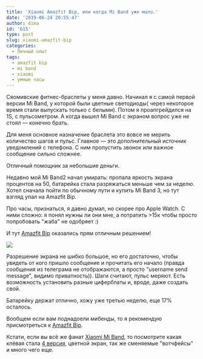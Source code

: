```yaml
---
title: 'Xiaomi Amazfit Bip, или когда Mi Band уже мало.'
date: '2019-06-24 20:55:47'
author: dima
id: '615'
type: post
slug: xiaomi-amazfit-bip
categories:
  - Личный опыт
tags:
  - amazfit bip
  - mi band
  - xiaomi
  - умные часы
---
```


  

Сяомивские фитнес-браслеты у меня давно. Начинал я с самой первой версии Mi Band, у которой были цветные светодиоды( через некоторое время стали выпускать только с белыми). Потом я проапгрейдился на 1S, c пульсометром. А когда вышел Mi Band с экраном вопрос уже не стоял — конечно брать. 

  
  
  
  

Для меня основное назначение браслета это вовсе не мерить количество шагов и пульс. Главное — это дополнительный источник уведомлений с телефона. С ним пропустить звонок или важное сообщение сильно сложнее. 

  
  
  
  

Отличный помощник за небольшие деньги. 

  
  
  
  

Недавно мой Mi Band2 начал умирать: пропала яркость экрана процентов на 50, батарейка стала разряжаться меньше чем за неделю. Хотел сначала пойти по обычному пути и купить Mi Band 3, но тут взгляд упал на Amazfit Bip. 

  
  
  
  

Про часы, признаться, я давно думал, но скорее про Apple Watch. С ними сложно: я понял нужны ли они мне, а потратить >15к чтобы просто попробовать "жаба" не одобряет :)

  
  
  
  

И тут [Amazfit Bip](https://alitems.com/g/1e8d1144944a46a058c516525dc3e8/?ulp=https%3A%2F%2Faliexpress.ru%2Fitem%2F32976119005.html&subid=amazfitBip) оказались прям отличным решением! 

  
  
  
  

![](/uploads/2019/06/IMG_2856-1-1024x768.jpg)

  
  
  
  

Разрешение экрана не шибко большое, но его достаточно, чтобы увидеть от кого пришло сообщение и прочитать его начало (правда сообщения из телеграма не отображаются, а просто "username send message", видимо приватность)). Шаги считают, пульс меряют. Есть возможность установить разные циферблаты и, вроде, даже создать свой.

  
  
  
  

Батарейку держат отлично, хожу уже третью неделю, еще 17% осталось.

  
  
  
  

Вообщем если вам поднадоели мибенды, то я рекомендую присмотреться к [Amazfit Bip](https://alitems.com/g/1e8d1144944a46a058c516525dc3e8/?ulp=https%3A%2F%2Faliexpress.ru%2Fitem%2F32976119005.html&subid=amazfitBip).

  
  
  
  

Кстати, если вы всё же фанат [Xiaomi Mi Band](https://alitems.com/g/1e8d1144944a46a058c516525dc3e8/?ulp=https%3A%2F%2Faliexpress.ru%2Fitem%2F33037922702.html&subid=amazfitBip), то посмотрите какая клёвая стала [4 версия](https://alitems.com/g/1e8d1144944a46a058c516525dc3e8/?ulp=https%3A%2F%2Faliexpress.ru%2Fitem%2F33037922702.html&subid=amazfitBip), цветной экран, так же сменяемые "вотчфейсы" и много чего еще.